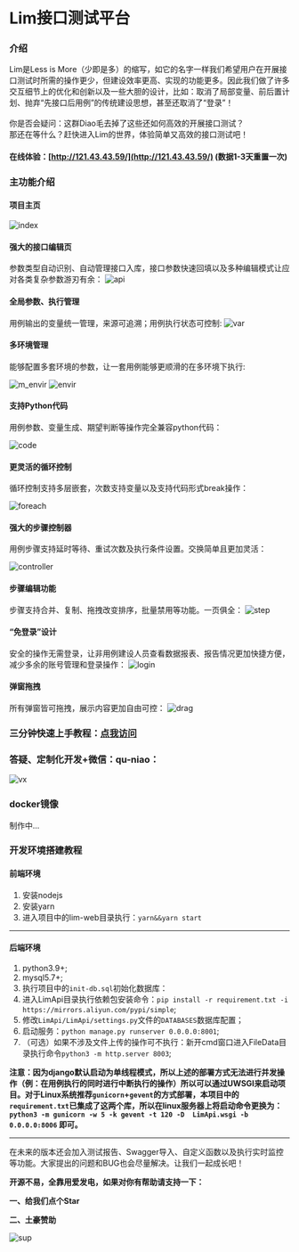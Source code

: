 # Lim接口测试平台

### 介绍
Lim是Less is More（少即是多）的缩写，如它的名字一样我们希望用户在开展接口测试时所需的操作更少，但建设效率更高、实现的功能更多。因此我们做了许多交互细节上的优化和创新以及一些大胆的设计，比如：取消了局部变量、前后置计划、抛弃“先接口后用例”的传统建设思想，甚至还取消了“登录”！<br/><br/>
你是否会疑问：这群Diao毛去掉了这些还如何高效的开展接口测试？
<br/>
那还在等什么？赶快进入Lim的世界，体验简单又高效的接口测试吧！
#### 在线体验：[http://121.43.43.59/](http://121.43.43.59/) (数据1-3天重置一次)
### 主功能介绍
#### 项目主页
![index](https://qu-niao.gitee.io/qu-niao-page/img/index.jpg)

#### 强大的接口编辑页
参数类型自动识别、自动管理接口入库，接口参数快速回填以及多种编辑模式让应对各类复杂参数游刃有余：
![api](https://qu-niao.gitee.io/qu-niao-page/img/apiM.jpg)


#### 全局参数、执行管理
用例输出的变量统一管理，来源可追溯；用例执行状态可控制:
![var](https://qu-niao.gitee.io/qu-niao-page/img/global_var.jpg)
#### 多环境管理
能够配置多套环境的参数，让一套用例能够更顺滑的在多环境下执行:

![m_envir](https://qu-niao.gitee.io/qu-niao-page/img/more_envir.png)
![envir](https://qu-niao.gitee.io/qu-niao-page/img/envir.jpg)

#### 支持Python代码
用例参数、变量生成、期望判断等操作完全兼容python代码：

![code](https://qu-niao.gitee.io/qu-niao-page/img/code.jpg)
#### 更灵活的循环控制
循环控制支持多层嵌套，次数支持变量以及支持代码形式break操作：

![foreach](https://qu-niao.gitee.io/qu-niao-page/img/foreach.jpg)
#### 强大的步骤控制器
用例步骤支持延时等待、重试次数及执行条件设置。交换简单且更加灵活：

![controller](https://qu-niao.gitee.io/qu-niao-page/img/controller.jpg)
#### 步骤编辑功能
步骤支持合并、复制、拖拽改变排序，批量禁用等功能。一页俱全：
![step](https://qu-niao.gitee.io/qu-niao-page/img/step.jpg)

#### “免登录”设计

安全的操作无需登录，让非用例建设人员查看数据报表、报告情况更加快捷方便，减少多余的账号管理和登录操作：
![login](https://qu-niao.gitee.io/qu-niao-page/img/login.jpg)
#### 弹窗拖拽
所有弹窗皆可拖拽，展示内容更加自由可控：
![drag](https://qu-niao.gitee.io/qu-niao-page/img/drag.jpg)
### 三分钟快速上手教程：[点我访问](https://thzfhzdqvc.feishu.cn/docx/FgCpdAEy2oDjP4xJOkFcIjyJnnf)
### 答疑、定制化开发+微信：qu-niao：
![vx](https://qu-niao.gitee.io/qu-niao-page/img/vx.jpg)
### docker镜像
制作中...
### 开发环境搭建教程
#### 前端环境
1.  安装nodejs
2.  安装yarn
3.  进入项目中的lim-web目录执行：`yarn&&yarn start`

---
#### 后端环境
1.  python3.9+;
2.  mysql5.7+;
3. 执行项目中的`init-db.sql`初始化数据库：
4.  进入LimApi目录执行依赖包安装命令：`pip install -r requirement.txt -i https://mirrors.aliyun.com/pypi/simple`;
5. 修改`LimApi/LimApi/settings.py`文件的`DATABASES`数据库配置；
6. 启动服务：`python manage.py runserver 0.0.0.0:8001`;
7. （可选）如果不涉及文件上传的操作可不执行：新开cmd窗口进入FileData目录执行命令`python3 -m http.server 8003`;

**注意：因为django默认启动为单线程模式，所以上述的部署方式无法进行并发操作（例：在用例执行的同时进行中断执行的操作）所以可以通过UWSGI来启动项目。对于Linux系统推荐`gunicorn`+`gevent`的方式部署，本项目中的`requirement.txt`已集成了这两个库，所以在linux服务器上将启动命令更换为：`python3 -m gunicorn -w 5 -k gevent -t 120 -D  LimApi.wsgi -b 0.0.0.0:8006` 即可。**

---

在未来的版本还会加入测试报告、Swagger导入、自定义函数以及执行实时监控等功能。大家提出的问题和BUG也会尽量解决。让我们一起成长吧！

**开源不易，全靠用爱发电，如果对你有帮助请支持一下：**

**一、给我们点个Star**

**二、土豪赞助**

![sup](https://qu-niao.gitee.io/qu-niao-page/img/sup.png)